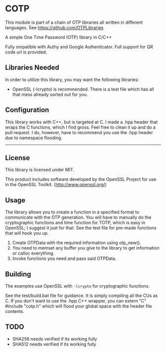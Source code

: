 # COTP

This module is part of a chain of OTP libraries all written in different languages. See https://github.com/OTPLibraries

A simple One Time Password (OTP) library in C/C++

Fully ompatible with Authy and Google Authenticator. Full support for QR code url is provided.


## Libraries Needed

In order to utilize this library, you may want the following libraries:
* OpenSSL (-lcrypto) is recommended. There is a test file which has all that mess already sorted out for you.


## Configuration

This library works with C++, but is targeted at C. I made a .hpp header that wraps the C functions, which I find gross. Feel free to clean it up and do a pull request. I do, however, have to recommend you use the .hpp header due to namespace flooding.

_____________

## License

This library is licensed under MIT.

This product includes software developed by the OpenSSL Project for use in the OpenSSL Toolkit. (http://www.openssl.org/)


## Usage

The library allows you to create a function in a specified format to communicate with the OTP generation. You will have to manually do the cryptographic functions and time function for TOTP, which is easy in OpenSSL; I suggest it just for that. See the test file for pre-made functions that will hook you up.

1. Create OTPData with the required information using otp_new().
2. You need to memset any buffer you give to the library to get information or calloc everything.
3. Invoke functions you need and pass said OTPData.

## Building

The examples use OpenSSL with `-lcrypto` for cryptographic functions.

See the test/build.bat file for guidance. It is simply compiling all the CUs as C. If you don't want to use the .hpp C++ wrapper, you can extern "C" #include "cotp.h" which will flood your global space with the header file contents.

## TODO

* SHA256 needs verified if its working fully
* SHA512 needs verified if its working fully
